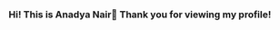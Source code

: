 ### Hi! This is Anadya Nair🌈 Thank you for viewing my profile!

<!--
**AnadyaNair/AnadyaNair** is a ✨ _special_ ✨ repository because its `README.md` (this file) appears on your GitHub profile.

Here are some ideas to get you started:

- 🔭 I’m currently working on my website, and building a discord bot.
- 🌱 I’m currently learning JavaScript.
- 👯 I’m looking to collaborate on nothing.
- 🤔 I’m looking for help with coding.
- 💬 Ask me about Marvel Cinematic Universe.
- 📫 How to reach me: ...
- 😄 Pronouns: N/A
- ⚡ Fun fact: This README.md can be seen on top, when you go to my profile!
-->
